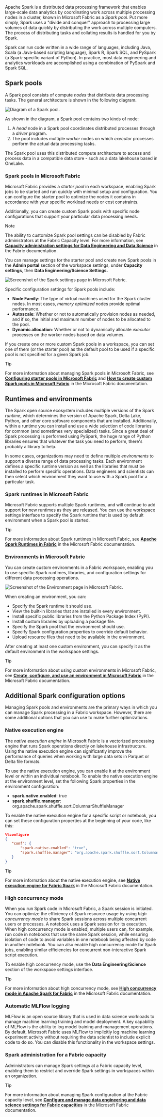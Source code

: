 Apache Spark is a distributed data processing framework that enables large-scale data analytics by coordinating work across multiple processing nodes in a cluster, known in Microsoft Fabric as a *Spark pool*. Put more simply, Spark uses a "divide and conquer" approach to processing large volumes of data quickly by distributing the work across multiple computers. The process of distributing tasks and collating results is handled for you by Spark.

Spark can run code written in a wide range of languages, including Java, Scala (a Java-based scripting language), Spark R, Spark SQL, and PySpark (a Spark-specific variant of Python). In practice, most data engineering and analytics workloads are accomplished using a combination of PySpark and Spark SQL.

## Spark pools

A Spark pool consists of compute *nodes* that distribute data processing tasks. The general architecture is shown in the following diagram.

![Diagram of a Spark pool.](../media/spark-pool.png)

As shown in the diagram, a Spark pool contains two kinds of node:

1. A *head* node in a Spark pool coordinates distributed processes through a *driver* program.
2. The pool includes multiple *worker* nodes on which *executor* processes perform the actual data processing tasks.

The Spark pool uses this distributed compute architecture to access and process data in a compatible data store - such as a data lakehouse based in OneLake.

### Spark pools in Microsoft Fabric

Microsoft Fabric provides a *starter pool* in each workspace, enabling Spark jobs to be started and run quickly with minimal setup and configuration. You can configure the starter pool to optimize the nodes it contains in accordance with your specific workload needs or cost constraints.

Additionally, you can create custom Spark pools with specific node configurations that support your particular data processing needs.

> [!NOTE]
> The ability to customize Spark pool settings can be disabled by Fabric administrators at the Fabric Capacity level. For more information, see **[Capacity administration settings for Data Engineering and Data Science](/fabric/data-engineering/capacity-settings-overview?azure-portal=true)** in the Fabric documentation.

You can manage settings for the starter pool and create new Spark pools in the **Admin portal** section of the workspace settings, under **Capacity settings**, then **Data Engineering/Science Settings.**

![Screenshot of the Spark settings page in Microsoft Fabric.](../media/spark-settings.png)

Specific configuration settings for Spark pools include:

- **Node Family**: The type of virtual machines used for the Spark cluster nodes. In most cases, *memory optimized* nodes provide optimal performance.
- **Autoscale**: Whether or not to automatically provision nodes as needed, and if so, the initial and maximum number of nodes to be allocated to the pool.
- **Dynamic allocation**: Whether or not to dynamically allocate *executor* processes on the worker nodes based on data volumes.

If you create one or more custom Spark pools in a workspace, you can set one of them (or the starter pool) as the default pool to be used if a specific pool is not specified for a given Spark job.

> [!TIP]
> For more information about managing Spark pools in Microsoft Fabric, see **[Configuring starter pools in Microsoft Fabric](/fabric/data-engineering/configure-starter-pools?azure-portal=true)** and **[How to create custom Spark pools in Microsoft Fabric](/fabric/data-engineering/create-custom-spark-pools?azure-portal=true)** in the Microsoft Fabric documentation.

## Runtimes and environments

The Spark open source ecosystem includes multiple versions of the Spark *runtime*, which determines the version of Apache Spark, Delta Lake, Python, and other core software components that are installed. Additionally, within a runtime you can install and use a wide selection of code libraries for common (and sometimes very specialized) tasks. Since a great deal of Spark processing is performed using PySpark, the huge range of Python libraries ensures that whatever the task you need to perform, there's probably a library to help.

In some cases, organizations may need to define multiple *environments* to support a diverse range of data processing tasks. Each environment defines a specific runtime version as well as the libraries that must be installed to perform specific operations. Data engineers and scientists can then select which environment they want to use with a Spark pool for a particular task.

### Spark runtimes in Microsoft Fabric

Microsoft Fabric supports multiple Spark runtimes, and will continue to add support for new runtimes as they are released. You can use the workspace settings interface to specify the Spark runtime that is used by default environment when a Spark pool is started.

> [!TIP]
> For more information about Spark runtimes in Microsoft Fabric, see **[Apache Spark Runtimes in Fabric](/fabric/data-engineering/runtime?azure-portal=true)** in the Microsoft Fabric documentation.

### Environments in Microsoft Fabric

You can create custom environments in a Fabric workspace, enabling you to use specific Spark runtimes, libraries, and configuration settings for different data processing operations.

![Screenshot of the Environment page in Microsoft Fabric.](../media/spark-environment.png)

When creating an environment, you can:

- Specify the Spark runtime it should use.
- View the built-in libraries that are installed in every environment.
- Install specific public libraries from the Python Package Index (PyPI).
- Install custom libraries by uploading a package file.
- Specify the Spark pool that the environment should use.
- Specify Spark configuration properties to override default behavior.
- Upload resource files that need to be available in the environment.

After creating at least one custom environment, you can specify it as the default environment in the workspace settings.

> [!TIP]
> For more information about using custom environments in Microsoft Fabric, see **[Create, configure, and use an environment in Microsoft Fabric](/fabric/data-engineering/create-and-use-environment=azure-portal=true)** in the Microsoft Fabric documentation.

## Additional Spark configuration options

Managing Spark pools and environments are the primary ways in which you can manage Spark processing in a Fabric workspace. However, there are some additional options that you can use to make further optimizations.

### Native execution engine

The *native execution engine* in Microsoft Fabric is a vectorized processing engine that runs Spark operations directly on lakehouse infrastructure. Using the native execution engine can significantly improve the performance of queries when working with large data sets in Parquet or Delta file formats.

To use the native execution engine, you can enable it at the environment level or within an individual notebook. To enable the native execution engine at the environment level, set the following Spark properties in the environment configuration:

- **spark.native.enabled**: true
- **spark.shuffle.manager**: org.apache.spark.shuffle.sort.ColumnarShuffleManager

To enable the native execution engine for a specific script or notebook, you can set these configuration properties at the beginning of your code, like this:

```json
%%configure 
{ 
   "conf": {
       "spark.native.enabled": "true", 
       "spark.shuffle.manager": "org.apache.spark.shuffle.sort.ColumnarShuffleManager" 
   } 
}
```

> [!TIP]
> For more information about the native execution engine, see **[Native execution engine for Fabric Spark](/fabric/data-engineering/native-execution-engine-overview?azure-portal=true)** in the Microsoft Fabric documentation.

### High concurrency mode

When you run Spark code in Microsoft Fabric, a Spark session is initiated. You can optimize the efficiency of Spark resource usage by using *high concurrency mode* to share Spark sessions across multiple concurrent users or processes. A notebook uses a Spark session for its execution. When high concurrency mode is enabled, multiple users can, for example, run code in notebooks that use the same Spark session, while ensuring isolation of code to avoid variables in one notebook being affected by code in another notebook. You can also enable high concurrency mode for Spark jobs, enabling similar efficiencies for concurrent non-interactive Spark script execution.

To enable high concurrency mode, use the **Data Engineering/Science** section of the workspace settings interface.

> [!TIP]
> For more information about high concurrency mode, see **[High concurrency mode in Apache Spark for Fabric](/fabric/data-engineering/high-concurrency-overview?azure-portal=true)** in the Microsoft Fabric documentation.

### Automatic MLFlow logging

MLFlow is an open source library that is used in data science workloads to manage machine learning training and model deployment. A key capability of MLFlow is the ability to log model training and management operations. By default, Microsoft Fabric uses MLFlow to implicitly log machine learning experiment activity without requiring the data scientist to include explicit code to do so. You can disable this functionality in the workspace settings.

### Spark administration for a Fabric capacity

Administrators can manage Spark settings at a Fabric capacity level, enabling them to restrict and override Spark settings in workspaces within an organization.

> [!TIP]
> For more information about managing Spark configuration at the Fabric capacity level, see **[Configure and manage data engineering and data science settings for Fabric capacities](/fabric/data-engineering/capacity-settings-management?azure-portal-true)** in the Microsoft Fabric documentation.

